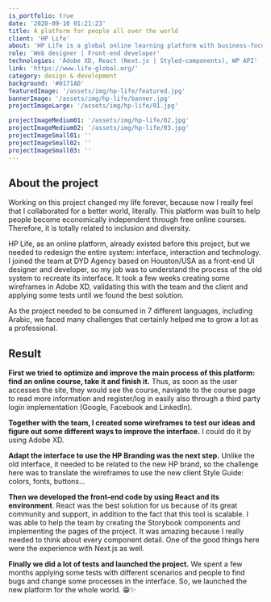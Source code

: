 ```yaml
---
is_portfolio: true
date: '2020-09-10 01:21:23'
title: A platform for people all over the world
client: 'HP Life'
about: 'HP Life is a global online learning platform with business-focused courses in 7 different languages that are free to use for everyone, everywhere.'
role: 'Web designer | Front-end developer'
technologies: 'Adobe XD, React (Next.js | Styled-components), WP API'
link: 'https://www.life-global.org/'
category: design & development
background: '#0171AD'
featuredImage: '/assets/img/hp-life/featured.jpg'
bannerImage: '/assets/img/hp-life/banner.jpg'
projectImageLarge: '/assets/img/hp-life/01.jpg'

projectImageMedium01: '/assets/img/hp-life/02.jpg'
projectImageMedium02: '/assets/img/hp-life/03.jpg'
projectImageSmall01: ''
projectImageSmall02: ''
projectImageSmall03: ''
---
```


## About the project

Working on this project changed my life forever, because now I really feel that I collaborated for a better world, literally. This platform was built to help people become economically independent through free online courses. Therefore, it is totally related to inclusion and diversity.

HP Life, as an online platform, already existed before this project, but we needed to redesign the entire system: interface, interaction and technology. I joined the team at DYD Agency based on Houston/USA as a front-end UI designer and developer, so my job was to understand the process of the old system to recreate its interface. It took a few weeks creating some wireframes in Adobe XD, validating this with the team and the client and applying some tests until we found the best solution.

As the project needed to be consumed in 7 different languages, including Arabic, we faced many challenges that certainly helped me to grow a lot as a professional.

## Result

**First we tried to optimize and improve the main process of this platform: find an online course, take it and finish it.** Thus, as soon as the user accesses the site, they would see the course, navigate to the course page to read more information and register/log in easily also through a third party login implementation (Google, Facebook and LinkedIn).

**Together with the team, I created some wireframes to test our ideas and figure out some different ways to improve the interface.** I could do it by using Adobe XD.

**Adapt the interface to use the HP Branding was the next step.** Unlike the old interface, it needed to be related to the new HP brand, so the challenge here was to translate the wireframes to use the new client Style Guide: colors, fonts, buttons...

**Then we developed the front-end code by using React and its environment**. React was the best solution for us because of its great community and support, in addition to the fact that this tool is scalable. I was able to help the team by creating the Storybook components and implementing the pages of the project. It was amazing because I really needed to think about every component detail. One of the good things here were the experience with Next.js as well.

**Finally we did a lot of tests and launched the project.** We spent a few months applying some tests with different scenarios and people to find bugs and change some processes in the interface. So, we launched the new platform for the whole world. 😁✨
